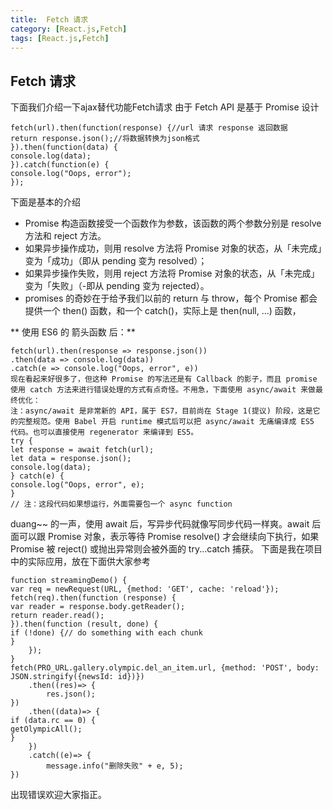 ```yaml
---
title:  Fetch 请求
category: [React.js,Fetch]
tags: [React.js,Fetch]
---
```

 ## Fetch 请求
下面我们介绍一下ajax替代功能Fetch请求
  由于 Fetch API 是基于 Promise 设计
<!--more-->
```
fetch(url).then(function(response) {//url 请求 response 返回数据
return response.json();//将数据转换为json格式    
}).then(function(data) {
console.log(data);
}).catch(function(e) {
console.log("Oops, error");
});  
```
下面是基本的介绍  
- Promise 构造函数接受一个函数作为参数，该函数的两个参数分别是 resolve 方法和 reject 方法。
- 如果异步操作成功，则用 resolve 方法将 Promise 对象的状态，从「未完成」变为「成功」（即从 pending 变为 resolved）；
- 如果异步操作失败，则用 reject 方法将 Promise 对象的状态，从「未完成」变为「失败」（-即从 pending 变为 rejected）。
- promises 的奇妙在于给予我们以前的 return 与 throw，每个 Promise 都会提供一个 then() 函数，和一个 catch()，实际上是 then(null, ...) 函数，

** 使用 ES6 的 箭头函数 后：**
```
fetch(url).then(response => response.json())
.then(data => console.log(data))
.catch(e => console.log("Oops, error", e))
现在看起来好很多了，但这种 Promise 的写法还是有 Callback 的影子，而且 promise 使用 catch 方法来进行错误处理的方式有点奇怪。不用急，下面使用 async/await 来做最终优化：
注：async/await 是非常新的 API，属于 ES7，目前尚在 Stage 1(提议) 阶段，这是它的完整规范。使用 Babel 开启 runtime 模式后可以把 async/await 无痛编译成 ES5 代码。也可以直接使用 regenerator 来编译到 ES5。
try {
let response = await fetch(url);
let data = response.json();
console.log(data);
} catch(e) {
console.log("Oops, error", e);
}
// 注：这段代码如果想运行，外面需要包一个 async function
```
duang~~ 的一声，使用 await 后，写异步代码就像写同步代码一样爽。await 后面可以跟 Promise 对象，表示等待 Promise resolve() 才会继续向下执行，如果 Promise 被 reject() 或抛出异常则会被外面的 try...catch 捕获。
下面是我在项目中的实际应用，放在下面供大家参考
```
function streamingDemo() {
var req = newRequest(URL, {method: 'GET', cache: 'reload'});
fetch(req).then(function (response) {
var reader = response.body.getReader();
return reader.read();
}).then(function (result, done) {
if (!done) {// do something with each chunk
}
    });
}
fetch(PRO_URL.gallery.olympic.del_an_item.url, {method: 'POST', body: JSON.stringify({newsId: id})})
    .then((res)=> {
        res.json();
})
    .then((data)=> {
if (data.rc == 0) {
getOlympicAll();
}
    })
    .catch((e)=> {
        message.info("删除失败" + e, 5);
})
```
出现错误欢迎大家指正。